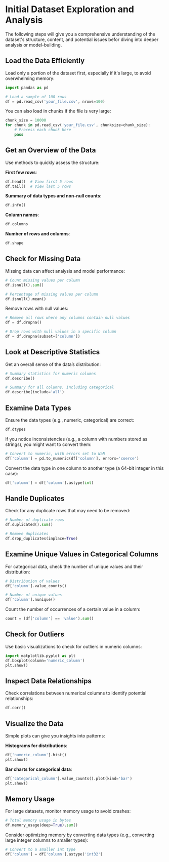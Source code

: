 
# Initial Dataset Exploration and Analysis

  The following steps will give you a comprehensive understanding of the
  dataset's structure, content, and potential issues befor diving into
  deeper analysis or model-building.


## Load the Data Efficiently

   Load only a portion of the dataset first, especially if it's large, 
   to avoid overwhelming memory:

   ```python
   import pandas as pd

   # Load a sample of 100 rows
   df = pd.read_csv('your_file.csv', nrows=100)
   ```
   You can also load in chunks if the file is very large:
   ```python
   chunk_size = 10000
   for chunk in pd.read_csv('your_file.csv', chunksize=chunk_size):
       # Process each chunk here
       pass
   ```

## Get an Overview of the Data
   
   Use methods to quickly assess the structure:
   
   **First few rows**:
   ```python
   df.head()  # View first 5 rows
   df.tail()  # View last 5 rows
   ```
   **Summary of data types and non-null counts**:
   ```python
   df.info()
   ```
   **Column names**:
   ```python
   df.columns
   ```
   **Number of rows and columns**:
   ```python
   df.shape
   ```

## Check for Missing Data

   Missing data can affect analysis and model performance:
   ```python
   # Count missing values per column
   df.isnull().sum()
   
   # Percentage of missing values per column
   df.isnull().mean()  
   ```

   Remove rows with null values:
   ```python
   # Remove all rows where any columns contain null values
   df = df.dropna()

   # Drop rows with null values in a specific column
   df = df.dropna(subset=['column'])
   ```

## Look at Descriptive Statistics
   
   Get an overall sense of the data’s distribution:
   ```python
   # Summary statistics for numeric columns
   df.describe()
   
   # Summary for all columns, including categorical
   df.describe(include='all')
   ```

## Examine Data Types
  
  Ensure the data types (e.g., numeric, categorical) are correct:
   ```python
   df.dtypes
   ```
   If you notice inconsistencies (e.g., a column with numbers stored as 
   strings), you might want to convert them:
   ```python
   # Convert to numeric, with errors set to NaN
   df['column'] = pd.to_numeric(df['column'], errors='coerce')
   ```

   Convert the data type in one column to another type (a 64-bit integer
   in this case):
   ```python
   df['column'] = df['column'].astype(int)
   ```

## Handle Duplicates

   Check for any duplicate rows that may need to be removed:
   ```python
   # Number of duplicate rows
   df.duplicated().sum()
   
   # Remove duplicates
   df.drop_duplicates(inplace=True)
   ```

## Examine Unique Values in Categorical Columns

   For categorical data, check the number of unique values and their 
   distribution:
   ```python
   # Distribution of values
   df['column'].value_counts()
   
   # Number of unique values
   df['column'].nunique()
   ```
   Count the number of occurrences of a certain value in a column:
   ```python
   count = (df['column'] == 'value').sum()
   ```

## Check for Outliers

   Use basic visualizations to check for outliers in numeric columns:
   ```python
   import matplotlib.pyplot as plt
   df.boxplot(column='numeric_column')
   plt.show()
   ```

## Inspect Data Relationships

   Check correlations between numerical columns to identify potential 
   relationships:
   ```python
   df.corr()
   ```

## Visualize the Data

   Simple plots can give you insights into patterns:
   
   **Histograms for distributions**:
   ```python
   df['numeric_column'].hist()
   plt.show()
   ```
   **Bar charts for categorical data**:
   ```python
   df['categorical_column'].value_counts().plot(kind='bar')
   plt.show()
   ```

## Memory Usage

   For large datasets, monitor memory usage to avoid crashes:
   ```python
   # Total memory usage in bytes
   df.memory_usage(deep=True).sum()
   ```
   Consider optimizing memory by converting data types (e.g., converting 
   large integer columns to smaller types):
   ```python
   # Convert to a smaller int type
   df['column'] = df['column'].astype('int32')
   ```
